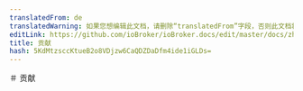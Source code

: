 ```yaml
---
translatedFrom: de
translatedWarning: 如果您想编辑此文档，请删除“translatedFrom”字段，否则此文档将再次自动翻译
editLink: https://github.com/ioBroker/ioBroker.docs/edit/master/docs/zh-cn/faq/_040_contibution/README.md
title: 贡献
hash: 5KdMtzsccKtueB2o8VDjzw6CaQDZDaDfm4ide1iGLDs=
---
```

＃ 贡献